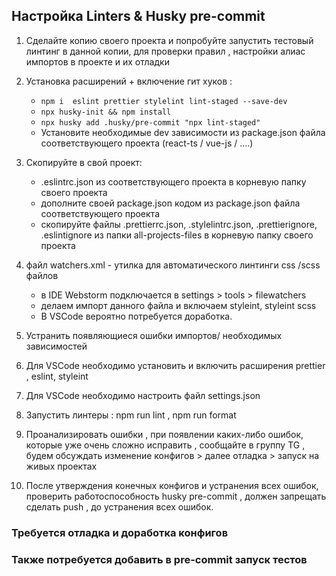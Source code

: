 ## Настройка Linters & Husky pre-commit

1. Сделайте копию своего проекта и попробуйте запустить тестовый линтинг в данной копии, для проверки правил , настройки алиас импортов в проекте и их отладки
2. Установка расширений + включение гит хуков  :
   * `npm i  eslint prettier stylelint lint-staged --save-dev`
   * `npx husky-init && npm install`
   * `npx husky add .husky/pre-commit "npx lint-staged"`
   * Установите необходимые dev зависимости из package.json файла соответствующего проекта (react-ts / vue-js / ....)
3. Скопируйте в свой проект:
   * .eslintrc.json из соответствующего проекта в корневую папку своего проекта
   * дополните своей package.json кодом из package.json файла  соответствующего проекта
   * скопируйте файлы  .prettierrc.json, .stylelintrc.json, .prettierignore, .eslintignore из папки all-projects-files  в корневую папку своего проекта
4. файл watchers.xml - утилка для автоматического линтинги css /scss файлов 
   * в IDE Webstorm подключается в settings > tools > filewatchers
   * делаем импорт данного файла и включаем styleint, styleint scss
   * В VSCode вероятно потребуется доработка.
   
5. Устранить появляющиеся ошибки импортов/ необходимых зависимостей
6. Для VSCode необходимо установить и включить расширения prettier , eslint, styleint
7. Для VSCode необходимо настроить файл settings.json
8. Запустить линтеры : npm run lint , npm run format
9. Проанализировать ошибки , при появлении каких-либо ошибок, которые уже очень сложно исправить , сообщайте в группу TG , будем обсуждать изменение конфигов  > далее отладка > запуск на живых проектах
10. После утверждения конечных конфигов и устранения всех ошибок, проверить работоспособность husky pre-commit , должен запрещать сделать push , до устранения всех ошибок.


### Требуется отладка и доработка конфигов
### Также потребуется добавить в pre-commit запуск тестов
